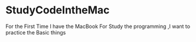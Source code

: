 # StudyCodeIntheMac
For the First Time I have the MacBook For Study the programming ,I want to practice the Basic things
